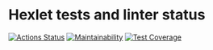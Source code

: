 # Hexlet tests and linter status

[![Actions Status](https://github.com/asdx278/frontend-project-46/workflows/hexlet-check/badge.svg)](https://github.com/asdx278/frontend-project-46/actions)
[![Maintainability](https://api.codeclimate.com/v1/badges/a4ae8321decd88ab8d44/maintainability)](https://codeclimate.com/github/asdx278/frontend-project-46/maintainability)
[![Test Coverage](https://api.codeclimate.com/v1/badges/a4ae8321decd88ab8d44/test_coverage)](https://codeclimate.com/github/asdx278/frontend-project-46/test_coverage)
